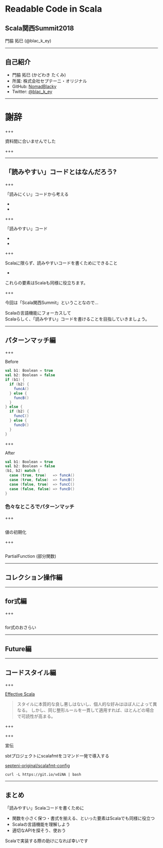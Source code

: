 # Readable Code in Scala

## Scala関西Summit2018

門脇 拓巳 (@blac_k_ey)

---

## 自己紹介

+ 門脇 拓巳 (かどわき たくみ)
+ 所属: 株式会社セプテーニ・オリジナル
+ GitHub: [NomadBlacky](https://github.com/NomadBlacky)
+ Twitter: [@blac_k_ey](https://twitter.com/blac_k_ey)

---

# 謝辞

+++

資料間に合いませんでした

+++



---

## 「読みやすい」コードとはなんだろう?

+++

「読みにくい」コードから考える

+ 
+ 

+++

「読みやすい」コード

+ 
+ 

+++

Scalaに限らず、読みやすいコードを書くためにできること

+ 

これらの要素はScalaも同様に役立ちます。

+++

今回は「Scala関西Summit」ということなので…

Scalaの言語機能にフォーカスして  
Scalaらしく、「読みやすい」コードを書けることを目指していきましょう。

---

## パターンマッチ編

+++

Before

```scala
val b1: Boolean = true
val b2: Boolean = false
if (b1) {
  if (b2) {
    funcA()
  } else {
    funcB()
  }
} else {
  if (b2) {
    funcC()
  } else {
    funcD()
  }
}
```

+++

After

```scala
val b1: Boolean = true
val b2: Boolean = false
(b1, b2) match {
  case (true, true)   => funcA()
  case (true, false)  => funcB()
  case (false, true)  => funcC()
  case (false, false) => funcD()
}
```

### 色々なところでパターンマッチ

+++

```scala
```

値の初期化

+++

```scala
```

PartialFunction (部分関数)

---

## コレクション操作編

---

## for式編

+++

```scala
```

for式のおさらい

---

## Future編

---

## コードスタイル編

+++

[Effective Scala](http://twitter.github.io/effectivescala/index-ja.html#書式)

> スタイルに本質的な良し悪しはないし、個人的な好みはほぼ人によって異なる。
> しかし、同じ整形ルールを一貫して適用すれば、ほとんどの場合で可読性が高まる。

+++



+++

宣伝

sbtプロジェクトにscalafmtをコマンド一発で導入する

[septeni-original/scalafmt-config](https://github.com/septeni-original/scalafmt-config)

`curl -L https://git.io/vdiNA | bash`

---

## まとめ

「読みやすい」Scalaコードを書くために

+ 関数を小さく保つ・書式を揃える、といった要素はScalaでも同様に役立つ
+ Scalaの言語機能を理解しよう
+ 適切なAPIを探そう、使おう

Scalaで実装する際の助けになれば幸いです
